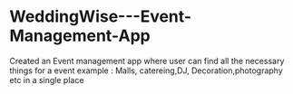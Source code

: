 # WeddingWise---Event-Management-App
Created an Event management app where user can find all the necessary things for a event example : Malls, catereing,DJ, Decoration,photography etc in a single place

